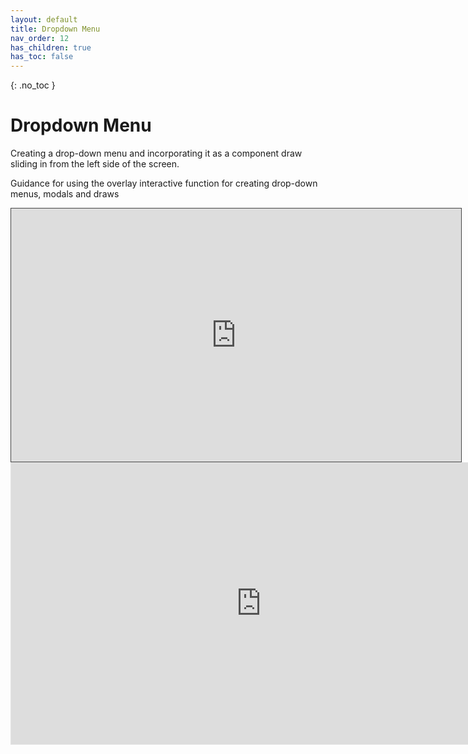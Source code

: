 ```yaml
---
layout: default
title: Dropdown Menu
nav_order: 12
has_children: true
has_toc: false
---
```


{: .no_toc }

# Dropdown Menu

Creating a drop-down menu and incorporating it as a component draw sliding in from the left side of the screen.

Guidance for using the overlay interactive function for creating drop-down menus, modals and draws

<iframe src="https://solent.cloud.panopto.eu/Panopto/Pages/Embed.aspx?id=7a55c1ba-5755-4b54-b2e9-af6300c01cd6&autoplay=false&offerviewer=true&showtitle=true&showbrand=true&captions=true&interactivity=all" height="405" width="720" style="border: 1px solid #464646;" allowfullscreen allow="autoplay"></iframe>

<iframe style="border: 1px solid rgba(0, 0, 0, 0.1);" width="800" height="450" src="https://www.figma.com/embed?embed_host=share&url=https%3A%2F%2Fwww.figma.com%2Ffile%2F6jpFPP3D6SChBQAXQJ7gGf%2FInteractivity%3Fnode-id%3D2%253A15%26t%3DhxLYy4Ix7YbNA5vE-1" allowfullscreen></iframe>
